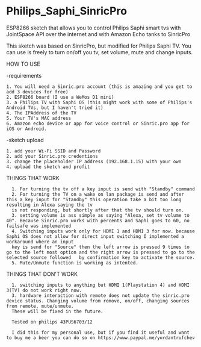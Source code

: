 # Philips_Saphi_SinricPro
ESP8266 sketch that allows you to control Philips Saphi smart tvs with JointSpace API over the internet and with Amazon Echo tanks to SinricPro

This sketch was based on SinricPro, but modified for Philips Saphi TV. You can use is freely to turn on/off you tv, set volume, mute and change inputs.

HOW TO USE
 
 -requirements
	
    1. You will need a Sinric.pro account (this is amazing and you get to add 3 devices for free)
    2. ESP8266 board (I use a WeMos D1 mini)
    3. a Philips TV with Saphi OS (this might work with some of Philips's Android TVs, but I haven't tried it)
    4. The IPAddress of the TV
    5. Your TV's MAC address
    6. Amazon echo device or app for voice control or Sinric.pro app for iOS or Android.    
 
 -sketch upload
 
    1. add your Wi-Fi SSID and Password
    2. add your Sinric.pro credentions
    3. change the placeholder IP address (192.168.1.15) with your own
    4. upload the sketch and profit
 
 THINGS THAT WORK
 
      1. For turning the tv off a key input is send with "Standby" command
      2. For turning the TV on a wake on lan package is send and after this a key input for "Standby" this operation take a bit too long resulting in Alexa saying the tv
      is not responding, but shortly after that the tv should turn on.
      3. setting volume is ass simple as saying "Alexa, set tv volume to 40". Because Sinric.pro works with percents and Saphi goes to 60, no failsafe was implemented
      4. Switching inputs work only for HDMI 1 and HDMI 3 for now. because Saphi OS does not allow for direct input switching I implemented a workaround where an input
      key is send for "Source" then the left arrow is pressed 9 times to go to the left most option and the right arrow is pressed to go to the selected source followed   by confirmation key to activate the source.
      5. Mute/Unmute function is working as intented.
 
 THINGS THAT DON'T WORK
 
      1. switching inputs to anything but HDMI 1(Playstation 4) and HDMI 3(TV) do not work right now.
      3. hardware interaction with remote does not update the sinric.pro device status. Changing volume from remove, on/off, changing sources from remote, mute/unmute.
      These will be fixed in the future.
      
      Tested on philips 43PUS6703/12
      
      I did this for my personal use, but if you find it useful and want to buy me a beer you can do so on https://www.paypal.me/yordantrufchev
